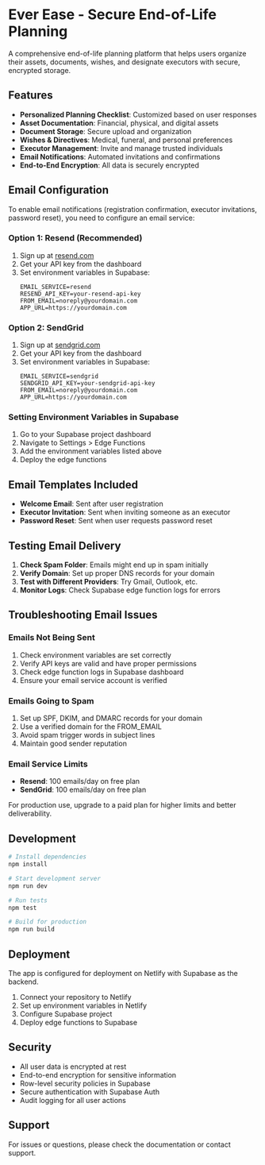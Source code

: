 # Ever Ease - Secure End-of-Life Planning

A comprehensive end-of-life planning platform that helps users organize their assets, documents, wishes, and designate executors with secure, encrypted storage.

## Features

- **Personalized Planning Checklist**: Customized based on user responses
- **Asset Documentation**: Financial, physical, and digital assets
- **Document Storage**: Secure upload and organization
- **Wishes & Directives**: Medical, funeral, and personal preferences
- **Executor Management**: Invite and manage trusted individuals
- **Email Notifications**: Automated invitations and confirmations
- **End-to-End Encryption**: All data is securely encrypted

## Email Configuration

To enable email notifications (registration confirmation, executor invitations, password reset), you need to configure an email service:

### Option 1: Resend (Recommended)

1. Sign up at [resend.com](https://resend.com)
2. Get your API key from the dashboard
3. Set environment variables in Supabase:
   ```
   EMAIL_SERVICE=resend
   RESEND_API_KEY=your-resend-api-key
   FROM_EMAIL=noreply@yourdomain.com
   APP_URL=https://yourdomain.com
   ```

### Option 2: SendGrid

1. Sign up at [sendgrid.com](https://sendgrid.com)
2. Get your API key from the dashboard
3. Set environment variables in Supabase:
   ```
   EMAIL_SERVICE=sendgrid
   SENDGRID_API_KEY=your-sendgrid-api-key
   FROM_EMAIL=noreply@yourdomain.com
   APP_URL=https://yourdomain.com
   ```

### Setting Environment Variables in Supabase

1. Go to your Supabase project dashboard
2. Navigate to Settings > Edge Functions
3. Add the environment variables listed above
4. Deploy the edge functions

## Email Templates Included

- **Welcome Email**: Sent after user registration
- **Executor Invitation**: Sent when inviting someone as an executor
- **Password Reset**: Sent when user requests password reset

## Testing Email Delivery

1. **Check Spam Folder**: Emails might end up in spam initially
2. **Verify Domain**: Set up proper DNS records for your domain
3. **Test with Different Providers**: Try Gmail, Outlook, etc.
4. **Monitor Logs**: Check Supabase edge function logs for errors

## Troubleshooting Email Issues

### Emails Not Being Sent

1. Check environment variables are set correctly
2. Verify API keys are valid and have proper permissions
3. Check edge function logs in Supabase dashboard
4. Ensure your email service account is verified

### Emails Going to Spam

1. Set up SPF, DKIM, and DMARC records for your domain
2. Use a verified domain for the FROM_EMAIL
3. Avoid spam trigger words in subject lines
4. Maintain good sender reputation

### Email Service Limits

- **Resend**: 100 emails/day on free plan
- **SendGrid**: 100 emails/day on free plan

For production use, upgrade to a paid plan for higher limits and better deliverability.

## Development

```bash
# Install dependencies
npm install

# Start development server
npm run dev

# Run tests
npm test

# Build for production
npm run build
```

## Deployment

The app is configured for deployment on Netlify with Supabase as the backend.

1. Connect your repository to Netlify
2. Set up environment variables in Netlify
3. Configure Supabase project
4. Deploy edge functions to Supabase

## Security

- All user data is encrypted at rest
- End-to-end encryption for sensitive information
- Row-level security policies in Supabase
- Secure authentication with Supabase Auth
- Audit logging for all user actions

## Support

For issues or questions, please check the documentation or contact support.